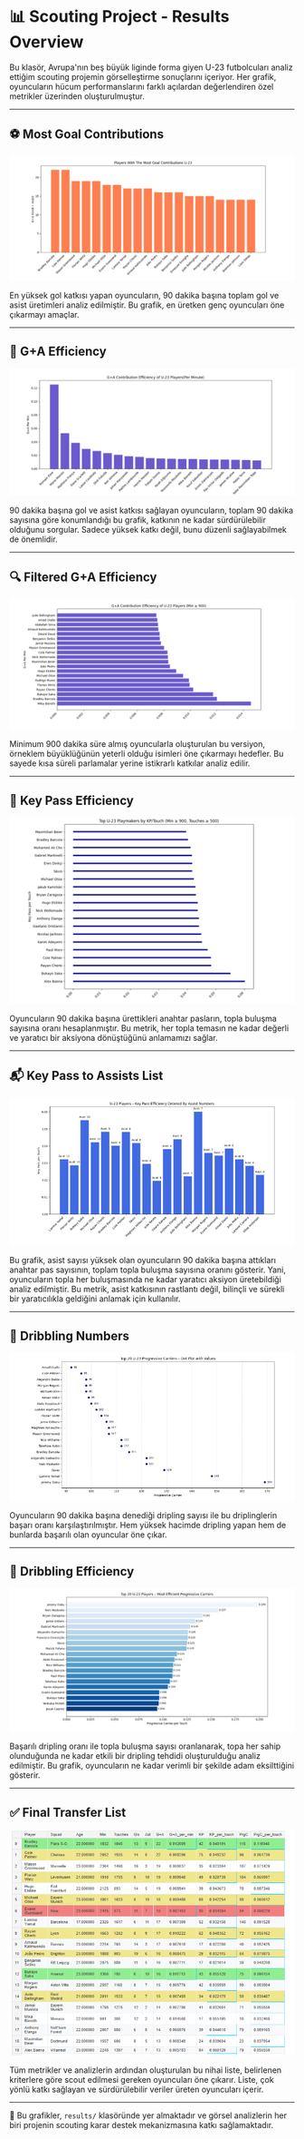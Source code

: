 
# 📊 Scouting Project - Results Overview

Bu klasör, Avrupa'nın beş büyük liginde forma giyen U-23 futbolcuları analiz ettiğim scouting projemin görselleştirme sonuçlarını içeriyor. Her grafik, oyuncuların hücum performanslarını farklı açılardan değerlendiren özel metrikler üzerinden oluşturulmuştur.

---

## ⚽ Most Goal Contributions

![Most Goal Contributions](most_goal_contributions.png)

En yüksek gol katkısı yapan oyuncuların, 90 dakika başına toplam gol ve asist üretimleri analiz edilmiştir. Bu grafik, en üretken genç oyuncuları öne çıkarmayı amaçlar.

---

## 🧠 G+A Efficiency

![G+A Efficiency](g+a_efficiency.png)

90 dakika başına gol ve asist katkısı sağlayan oyuncuların, toplam 90 dakika sayısına göre konumlandığı bu grafik, katkının ne kadar sürdürülebilir olduğunu sorgular. Sadece yüksek katkı değil, bunu düzenli sağlayabilmek de önemlidir.

---

## 🔍 Filtered G+A Efficiency

![Filtered G+A Efficiency](filtered_g+a_efficiency.png)

Minimum 900 dakika süre almış oyuncularla oluşturulan bu versiyon, örneklem büyüklüğünün yeterli olduğu isimleri öne çıkarmayı hedefler. Bu sayede kısa süreli parlamalar yerine istikrarlı katkılar analiz edilir.

---

## 🎯 Key Pass Efficiency

![Key Pass Efficiency](key_pass_efficiency.png)

Oyuncuların 90 dakika başına ürettikleri anahtar pasların, topla buluşma sayısına oranı hesaplanmıştır. Bu metrik, her topla temasın ne kadar değerli ve yaratıcı bir aksiyona dönüştüğünü anlamamızı sağlar.

---

## 📬 Key Pass to Assists List

![Key Pass to Assists List](key_pass_to_assists_list.png)

Bu grafik, asist sayısı yüksek olan oyuncuların 90 dakika başına attıkları anahtar pas sayısının, toplam topla buluşma sayısına oranını gösterir. Yani, oyuncuların topla her buluşmasında ne kadar yaratıcı aksiyon üretebildiği analiz edilmiştir. Bu metrik, asist katkısının rastlantı değil, bilinçli ve sürekli bir yaratıcılıkla geldiğini anlamak için kullanılır.

---

## 🧩 Dribbling Numbers

![Dribbling Numbers](dribbling_numbers.png)

Oyuncuların 90 dakika başına denediği dripling sayısı ile bu driplinglerin başarı oranı karşılaştırılmıştır. Hem yüksek hacimde dripling yapan hem de bunlarda başarılı olan oyuncular öne çıkar.

---

## 🧠 Dribbling Efficiency

![Dribbling Efficiency](dribbling_efficiency.png)

Başarılı dripling oranı ile topla buluşma sayısı oranlanarak, topa her sahip olunduğunda ne kadar etkili bir dripling tehdidi oluşturulduğu analiz edilmiştir. Bu grafik, oyuncuların ne kadar verimli bir şekilde adam eksilttiğini gösterir.

---

## ✅ Final Transfer List

![Final Transfer List](final_transfer_list.png)

Tüm metrikler ve analizlerin ardından oluşturulan bu nihai liste, belirlenen kriterlere göre scout edilmesi gereken oyuncuları öne çıkarır. Liste, çok yönlü katkı sağlayan ve sürdürülebilir veriler üreten oyuncuları içerir.

---

📁 Bu grafikler, `results/` klasöründe yer almaktadır ve görsel analizlerin her biri projenin scouting karar destek mekanizmasına katkı sağlamaktadır.
